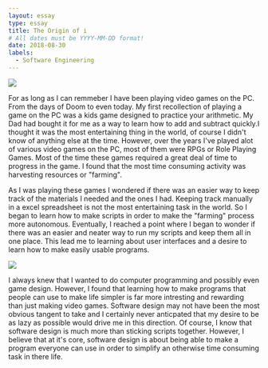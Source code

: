 ```yaml
---
layout: essay
type: essay
title: The Origin of i
# All dates must be YYYY-MM-DD format!
date: 2018-08-30
labels:
  - Software Engineering
---
```


<img class="ui tiny left circular floated image" src="nicolas-lum.github.io/images/typing.jpeg">

For as long as I can remmeber I have been playing video games on the PC. From the days of Doom to even today. My first recollection of playing a game on the PC was a kids game designed to practice your arithmetic. My Dad had bought it for me as a way to learn how to add and subtract quickly.I thought it was the most entertaining thing in the world, of course I didn't know of anything else at the time. However, over the years I've played alot of various video games on the PC, most of them were RPGs or Role Playing Games. Most of the time these games required a great deal of time to progress in the game. I found that the most time consuming activity was harvesting resources or "farming". 

As I was playing these games I wondered if there was an easier way to keep track of the materials I needed and the ones I had. Keeping track manually in a excel spreadsheet is not the most entertaining task in the world. So I began to learn how to make scripts in order to make the "farming" process more autonomous. Eventually, I reached a point where I began to wonder if there was an easier and neater way to run my scripts and keep them all in one place. This lead me to learning about user interfaces and a desire to learn how to make easily usable programs.

<img class="ui tiny left circular floated image" src="../images/design.jpeg">

I always knew that I wanted to do computer programming and possibly even game design. However, I found that learning how to make programs that people can use to make life simpler is far more intresting and rewarding than just making video games. Software design may not have been the most obvious tangent to take and I certainly never anticpated that my desire to be as lazy as possible would drive me in this direction. Of course, I know that software design is much more than sticking scripts together. However, I believe that at it's core, software design is about being able to make a program everyone can use in order to simplify an otherwise time consuming task in there life.

